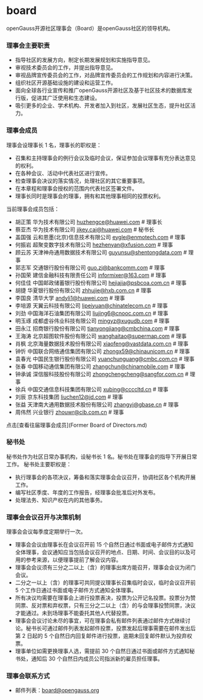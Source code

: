 # board

openGauss开源社区理事会（Board）是openGauss社区的领导机构。


### 理事会主要职责

* 指导社区的发展方向，制定长期发展规划和实施指导意见。
* 审视技术委员会的工作，并提出指导意见。
* 审视品牌宣传委员会的工作，对品牌宣传委员会的工作规划和内容进行决策。
* 组织社区开源基础设施的建设和运营工作。
* 面向全球各行业宣传和推广openGauss开源社区及基于社区技术的数据库发行版，促进其广泛使用和生态建设。
* 吸引更多的企业、学术机构、开发者加入到社区，发展社区生态，提升社区活力。
  
### 理事会成员

理事会设理事长 1 名，理事长的职权是：

* 召集和主持理事会的例行会议及临时会议，保证参加会议理事有充分表达意见的权利。
* 在各种会议、活动中代表社区进行宣传。
* 检查理事会决议的落实情况，处理社区的其它重要事项。
* 在本章程和理事会授权的范围内代表社区签署文件。
* 理事长同时是理事会的理事，拥有和其他理事相同的投票权利。

当前理事会成员包括：

* 胡正策      华为技术有限公司                       <huzhengce@huawei.com>    # 理事长
* 蔡亚杰      华为技术有限公司               <jikey.cai@huawei.com>    # 秘书长
* 盖国强      云和恩墨(北京)信息技术有限公司           <eygle@enmotech.com> # 理事
* 何振岩        超聚变数字技术有限公司              <hezhenyan@xfusion.com>   # 理事
* 顾云苏      天津神舟通用数据技术有限公司                <guyunsu@shentongdata.com>       # 理事
* 郭志军      交通银行股份有限公司          <guo.zj@bankcomm.com>     # 理事
* 孙国荣    建信金融科技有限责任公司                  <informixer@163.com>       # 理事
* 何佳佳    中国邮政储蓄银行股份有限公司                <hejiajia@psbcoa.com.cn>  # 理事
* 胡捷    华夏银行股份有限公司              <zhhujie@hxb.com.cn>       # 理事
* 李国良   清华大学                                   <andyli1@huawei.com>  # 理事
* 李培源      天翼云科技有限公司           <lipeiyuan@chinatelecom.cn> # 理事
* 刘劲        中国海洋石油集团有限公司              <liujing6@cnooc.com.cn>   # 理事
* 明玉琢      成都虚谷伟业科技有限公司                <mingyz@xugudb.com>       # 理事
* 田永江      招商银行股份有限公司          <tianyongjiang@cmbchina.com>     # 理事
* 王海涛    北京超图软件股份有限公司                  <wanghaitao@supermap.com>       # 理事
* 肖枫    北京海量数据技术股份有限公司                <xiaofeng@vastdata.com.cn>  # 理事
* 钟忻    中国联合网络通信集团有限公司              <zhongx59@chinaunicom.cn>       # 理事
* 袁春光   中国民生银行股份有限公司                   <yuanchunguang@cmbc.com.cn>  # 理事
* 张春    中国移动通信集团有限公司              <zhangchun@chinamobile.com>       # 理事
* 钟承诚   深信服科技股份有限公司                     <zhongchengcheng@sangfor.com.cn>  # 理事
* 徐兵   中国交通信息科技集团有限公司                     <xubing@ccccltd.cn>  # 理事
* 刘辰   京东科技集团                              <liuchen12@jd.com>  # 理事
* 张益   天津南大通用数据技术股份有限公司            <zhangyi@gbase.cn>  # 理事
* 周伟然   兴业银行                                <zhouwr@cib.com.cn>  # 理事

点击[查看往届理事会成员](Former Board of Directors.md)

### 秘书处

秘书处作为社区日常办事机构，设秘书长 1 名。秘书处在理事会的指导下开展日常工作。
秘书处主要职权是：
* 执行理事会的各项决议，筹备和落实理事会会议召开，协调社区各个机构开展工作。
* 编写社区季度、年度的工作报告，经理事会批准后对外发布。
* 处理法务、知识产权在内的其他事务。


### 理事会会议召开与决策机制

理事会会议每季度定期举行一次。
* 理事会会议由理事长在会议召开前 15 个自然日通过书面或电子邮件方式通知全体理事，会议通知应当包括会议召开的地点、日期、时间、会议目的以及可用的参考来源，以便理事提前了解会议内容。
* 理事会会议须有三分之二以上（含）的理事出席方能召开，理事会会议为闭门会议。
* 二分之一以上（含）的理事可共同提议理事长召集临时会议，临时会议召开前 5 个工作日通过书面或电子邮件方式通知全体理事。
* 所有决议均需要在理事会上进行投票表决，投票为公开记名投票。投票分为赞同票、反对票和弃权票，只有三分之二以上（含）的与会理事投赞同票，决议才能通过。未到场理事不能委托其他人代替投票。
* 理事会会议讨论未尽的事宜，可在理事会私有邮件列表通过邮件方式继续讨论。秘书长可通过邮件列表发起邮件投票，投票发起后理事需要在邮件发出后第 2 日起的 5 个自然日内回复邮件进行投票，逾期未回复邮件默认为投弃权票。
* 理事单位如需更换理事人选，需提前 30 个自然日通过书面或邮件方式通知秘书处，通知后 30 个自然日内成员公司指派新的雇员担任理事。


### 理事会联系方式

* 邮件列表：board@opengauss.org
